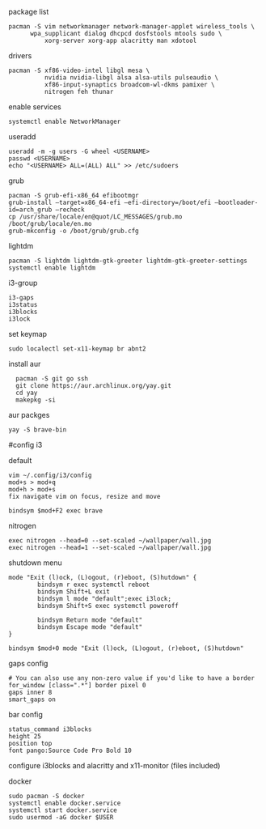 package list
```
pacman -S vim networkmanager network-manager-applet wireless_tools \
	  wpa_supplicant dialog dhcpcd dosfstools mtools sudo \
          xorg-server xorg-app alacritty man xdotool
```

drivers
```
pacman -S xf86-video-intel libgl mesa \
          nvidia nvidia-libgl alsa alsa-utils pulseaudio \
          xf86-input-synaptics broadcom-wl-dkms pamixer \
          nitrogen feh thunar
```

enable services
```
systemctl enable NetworkManager
```

useradd
```
useradd -m -g users -G wheel <USERNAME>
passwd <USERNAME>
echo "<USERNAME> ALL=(ALL) ALL" >> /etc/sudoers
```

grub
```
pacman -S grub-efi-x86_64 efibootmgr
grub-install –target=x86_64-efi –efi-directory=/boot/efi –bootloader-id=arch_grub –recheck
cp /usr/share/locale/en@quot/LC_MESSAGES/grub.mo /boot/grub/locale/en.mo
grub-mkconfig -o /boot/grub/grub.cfg
```

lightdm
```
pacman -S lightdm lightdm-gtk-greeter lightdm-gtk-greeter-settings
systemctl enable lightdm
```

i3-group
```
i3-gaps
i3status
i3blocks
i3lock
```

set keymap 
```
sudo localectl set-x11-keymap br abnt2
```

install aur
```
  pacman -S git go ssh
  git clone https://aur.archlinux.org/yay.git
  cd yay
  makepkg -si
```

aur packges
```
yay -S brave-bin
```

#config i3

default
```
vim ~/.config/i3/config
mod+s > mod+q
mod+h > mod+s
fix navigate vim on focus, resize and move

bindsym $mod+F2 exec brave
```

nitrogen
```
exec nitrogen --head=0 --set-scaled ~/wallpaper/wall.jpg
exec nitrogen --head=1 --set-scaled ~/wallpaper/wall.jpg
```

shutdown menu
```
mode "Exit (l)ock, (L)ogout, (r)eboot, (S)hutdown" {
        bindsym r exec systemctl reboot
        bindsym Shift+L exit
        bindsym l mode "default";exec i3lock;
        bindsym Shift+S exec systemctl poweroff

        bindsym Return mode "default"
        bindsym Escape mode "default"
}

bindsym $mod+0 mode "Exit (l)ock, (L)ogout, (r)eboot, (S)hutdown"
```

gaps config
```
# You can also use any non-zero value if you'd like to have a border
for_window [class=".*"] border pixel 0
gaps inner 8
smart_gaps on
```

bar config
```
status_command i3blocks
height 25
position top
font pango:Source Code Pro Bold 10
```

configure i3blocks and alacritty and x11-monitor (files included)

docker
```
sudo pacman -S docker
systemctl enable docker.service
systemctl start docker.service
sudo usermod -aG docker $USER
```
